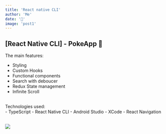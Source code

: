 ```yaml
---
title: 'React native CLI'
author: 'Me'
date: '📲'
image: 'post1'
---
```






## [React Native CLI] - PokeApp 📱 

The main features:

- Styling
- Custom Hooks
- Functional components
- Search with deboucer
- Redux State management
- Infinite Scroll
<br>
  Technologies used:
<br>
- TypeScript
- React Native CLI
- Android Studio
- XCode
- React Navigation
<br></br>

<img src="https://res.cloudinary.com/byplants/image/upload/v1619207309/byplantsmedia/Untitled_nw9bem.gif"></img>



